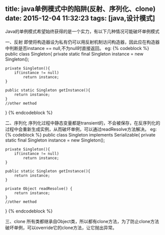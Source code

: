 title: java单例模式中的陷阱(反射、序列化、clone)
date: 2015-12-04 11:32:23
tags: [java,设计模式]
---
Java的单例模式希望始终获得的是一个实力，有以下几种情况可能破坏单例模式

一、反射
	即使将构造器设为私有仍可以用反射机制访问构造器，因此应在构造器中判断是否instance == null,不为null时直接返回。
	eg:
{% codeblock %}
public class Singleton{
	private static final Singleton instance = new Singleton();
		
	private	Singleton(){
		if(instance != null)
			return instance;
	}
	
	public static Singleton getInstance(){
		return instance;		
	}	
	//other method

}
{% endcodeblock %}

二、序列化
	序列化过程中静态变量都是transient的，不会被保存，在反序列化的过程中会重新生成实例，从而破坏单例，可以通过readResolve方法解决。
	eg:
{% codeblock %}
public class Singleton implements Serializable{
	private static final Singleton instance = new Singleton();
		
	private	Singleton(){
		if(instance != null)
			return instance;
	}
	
	public static Singleton getInstance(){
		return instance;		
	}	
	
	private Object readResolve() {
        return instance;
    }
	//other method
} 
{% endcodeblock %}

三、clone
	所有类都继承自Object类，所以都有clone方法，为了防止clone方法破坏单例，可以override它的clone方法，让它抛出异常。
	
	
